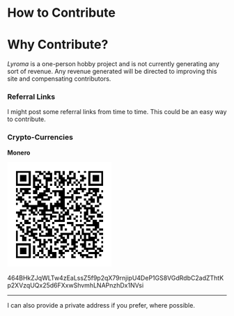 # How to Contribute


# Why Contribute?

*Lyroma* is a one-person hobby project and is not currently generating any sort of revenue. Any revenue generated will be directed to improving this site and compensating contributors.

### Referral Links

I might post some referral links from time to time. This could be an easy way to contribute.

### Crypto-Currencies

**Monero**

![Monero QR Code](./m.png)

464BHkZJqWLTw4zEaLssZ5f9p2qX79rnjipU4DeP1GS8VGdRdbC2adZThtKp2XVzqUQx25d6FXxwShvmhLNAPnzhDx1NVsi

---

I can also provide a private address if you prefer, where possible.




